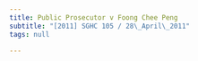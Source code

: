 ```yaml
---
title: Public Prosecutor v Foong Chee Peng
subtitle: "[2011] SGHC 105 / 28\_April\_2011"
tags: null

---
```


